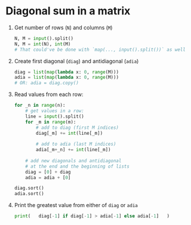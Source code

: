 # Diagonal sum in a matrix

1. Get number of rows (`N`) and columns (`M`)
    ```py
    N, M = input().split()
    N, M = int(N), int(M)
    # That could've be done with `map(..., input().split())` as well
    ```
1. Create first diagonal (`diag`) and antidiagonal (`adia`)
    ```py
    diag = list(map(lambda x: 0, range(M)))
    adia = list(map(lambda x: 0, range(M)))
    # OR: adia = diag.copy()
    ```
    
1. Read values from each row:
    ```py
    for _n in range(n):
        # get values in a row:
        line = input().split()
        for _m in range(m):
            # add to diag (first M indices)
            diag[_m] += int(line[_m])
            
            # add to adia (last M indices)
            adia[_m+_n] += int(line[_m])
        
        # add new diagonals and antidiagonal
        # at the end and the beginning of lists
        diag = [0] + diag
        adia = adia + [0]

    diag.sort()
    adia.sort()

1. Print the greatest value from either of `diag` or `adia`
    ```py
    print(   diag[-1] if diag[-1] > adia[-1] else adia[-1]   )
    ```

